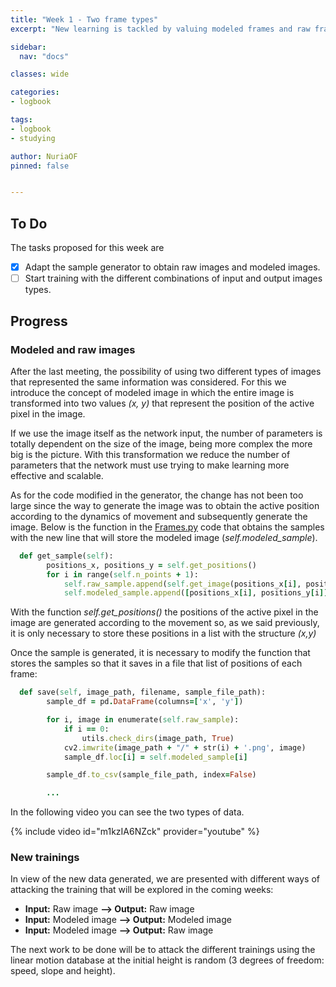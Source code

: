 ```yaml
---
title: "Week 1 - Two frame types"
excerpt: "New learning is tackled by valuing modeled frames and raw frames."

sidebar:
  nav: "docs"

classes: wide

categories:
- logbook

tags:
- logbook
- studying

author: NuriaOF
pinned: false


---
```


## To Do
The tasks proposed for this week are

- [X] Adapt the sample generator to obtain raw images and modeled images.
- [ ] Start training with the different combinations of input and output images types.

## Progress

###  Modeled and raw images
After the last meeting, the possibility of using two different types of images that represented the same information was considered. For this we introduce the concept of modeled image in which the entire image is transformed into two values *(x, y)* that represent the position of the active pixel in the image.

If we use the image itself as the network input, the number of parameters is totally dependent on the size of the image, being more complex the more big is the picture. With this transformation we reduce the number of parameters that the network must use trying to make learning more effective and scalable.

As for the code modified in the generator, the change has not been too large since the way to generate the image was to obtain the active position according to the dynamics of movement and subsequently generate the image. Below is the function in the [Frames.py](https://github.com/RoboticsLabURJC/2017-tfm-nuria-oyaga/blob/master/Generator/Frames.py) code that obtains the samples with the new line that will store the modeled image (*self.modeled_sample*).

```ruby
  def get_sample(self):
        positions_x, positions_y = self.get_positions()
        for i in range(self.n_points + 1):
            self.raw_sample.append(self.get_image(positions_x[i], positions_y[i]))
            self.modeled_sample.append([positions_x[i], positions_y[i]])
```

With the function *self.get_positions()* the positions of the active pixel in the image are generated according to the movement so, as we said previously, it is only necessary to store these positions in a list with the structure *(x,y)*

Once the sample is generated, it is necessary to modify the function that stores the samples so that it saves in a file that list of positions of each frame:

```ruby
  def save(self, image_path, filename, sample_file_path):
        sample_df = pd.DataFrame(columns=['x', 'y'])

        for i, image in enumerate(self.raw_sample):
            if i == 0:
                utils.check_dirs(image_path, True)
            cv2.imwrite(image_path + "/" + str(i) + '.png', image)
            sample_df.loc[i] = self.modeled_sample[i]

        sample_df.to_csv(sample_file_path, index=False)

        ...
```

In the following video you can see the two types of data.

{% include video id="m1kzIA6NZck" provider="youtube" %}

### New trainings
In view of the new data generated, we are presented with different ways of attacking the training that will be explored in the coming weeks:

- **Input:** Raw image **--> Output:** Raw image
- **Input:** Modeled image **--> Output:** Modeled image
- **Input:** Modeled image **--> Output:** Raw image

The next work to be done will be to attack the different trainings using the linear motion database at the initial height is random (3 degrees of freedom: speed, slope and height).





